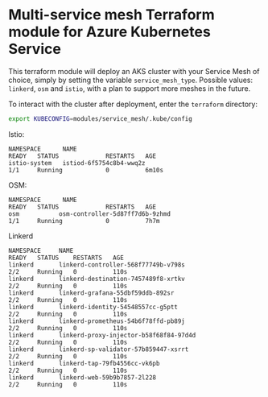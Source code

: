 # Multi-service mesh Terraform module for Azure Kubernetes Service

This terraform module will deploy an AKS cluster with your Service Mesh of choice, simply by setting the variable `service_mesh_type`. Possible values: `linkerd`, `osm` and `istio`, with a plan to support more meshes in the future.

To interact with the cluster after deployment, enter the `terraform` directory:

```bash
export KUBECONFIG=modules/service_mesh/.kube/config
```

Istio:

```console
NAMESPACE      NAME                                                  READY   STATUS             RESTARTS   AGE
istio-system   istiod-6f5754c8b4-wwq2z                               1/1     Running            0          6m10s
```

OSM:

```console
NAMESPACE      NAME                                                  READY   STATUS             RESTARTS   AGE
osm           osm-controller-5d87ff7d6b-9zhmd                       1/1     Running            0          7h7m
```

Linkerd

```console
NAMESPACE     NAME                                                  READY   STATUS    RESTARTS   AGE
linkerd       linkerd-controller-568f77749b-v798s                   2/2     Running   0          110s
linkerd       linkerd-destination-7457489f8-xrtkv                   2/2     Running   0          110s
linkerd       linkerd-grafana-55dbf59ddb-892sr                      2/2     Running   0          110s
linkerd       linkerd-identity-54548557cc-g5ptt                     2/2     Running   0          110s
linkerd       linkerd-prometheus-54b6f78ffd-pb89j                   2/2     Running   0          110s
linkerd       linkerd-proxy-injector-b58f68f84-97d4d                2/2     Running   0          110s
linkerd       linkerd-sp-validator-57b859447-xsrrt                  2/2     Running   0          110s
linkerd       linkerd-tap-79fb4556cc-vk6pb                          2/2     Running   0          110s
linkerd       linkerd-web-59b9b7857-2l228                           2/2     Running   0          110s
```
